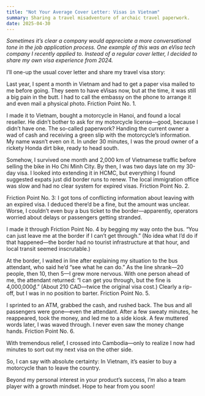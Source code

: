 ```yaml
---
title: "Not Your Average Cover Letter: Visas in Vietnam"
summary: Sharing a travel misadventure of archaic travel paperwork. 
date: 2025-04-30
---
```


*Sometimes it’s clear a company would appreciate a more conversational tone in the job application process. One example of this was an eVisa tech company I recently applied to. Instead of a regular cover letter, I decided to share my own visa experience from 2024.*

I’ll one-up the usual cover letter and share my travel visa story:

Last year, I spent a month in Vietnam and had to get a paper visa mailed to me before going. They seem to have eVisas now, but at the time, it was still a big pain in the butt. I had to call the embassy on the phone to arrange it and even mail a physical photo. Friction Point No. 1.

I made it to Vietnam, bought a motorcycle in Hanoi, and found a local reseller. He didn’t bother to ask for my motorcycle license—good, because I didn’t have one. The so-called paperwork? Handing the current owner a wad of cash and receiving a green slip with the motorcycle’s information. My name wasn’t even on it. In under 30 minutes, I was the proud owner of a rickety Honda dirt bike, ready to head south.

Somehow, I survived one month and 2,000 km of Vietnamese traffic before selling the bike in Ho Chi Minh City. By then, I was two days late on my 30-day visa. I looked into extending it in HCMC, but everything I found suggested expats just did border runs to renew. The local immigration office was slow and had no clear system for expired visas. Friction Point No. 2.

Friction Point No. 3: I got tons of conflicting information about leaving with an expired visa. I deduced there’d be a fine, but the amount was unclear. Worse, I couldn’t even buy a bus ticket to the border—apparently, operators worried about delays or passengers getting stranded.

I made it through Friction Point No. 4 by begging my way onto the bus. “You can just leave me at the border if I can’t get through.” (No idea what I’d do if that happened—the border had no tourist infrastructure at that hour, and local transit seemed inscrutable.)

At the border, I waited in line after explaining my situation to the bus attendant, who said he’d “see what he can do.” As the line shrank—20 people, then 10, then 5—I grew more nervous. With one person ahead of me, the attendant returned: “I can get you through, but the fine is 4,000,000₫.” (About 210 CAD—twice the original visa cost.) Clearly a rip-off, but I was in no position to barter. Friction Point No. 5.

I sprinted to an ATM, grabbed the cash, and rushed back. The bus and all passengers were gone—even the attendant. After a few sweaty minutes, he reappeared, took the money, and led me to a side kiosk. A few muttered words later, I was waved through. I never even saw the money change hands. Friction Point No. 6.

With tremendous relief, I crossed into Cambodia—only to realize I now had minutes to sort out my next visa on the other side.

So, I can say with absolute certainty: In Vietnam, it’s easier to buy a motorcycle than to leave the country.

Beyond my personal interest in your product’s success, I’m also a team player with a growth mindset. Hope to hear from you soon!